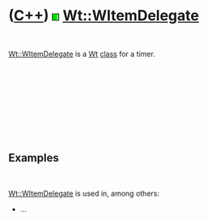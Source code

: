 



 

 

 

 

 

([C++](Cpp.md)) ![Wt](PicWt.png) [Wt::WItemDelegate](CppWItemDelegate.md)
===========================================================================

 

[Wt::WItemDelegate](CppWItemDelegate.md) is a [Wt](CppWt.md)
[class](CppClass.md) for a timer.

 

 

 

 

 

Examples
--------

 

[Wt::WItemDelegate](CppWItemDelegate.md) is used in, among others:

-   ...

 

 

 

 

 





 



